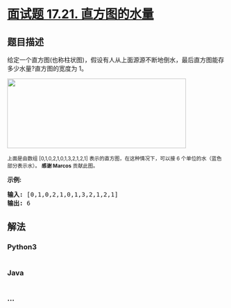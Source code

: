 # [面试题 17.21. 直方图的水量](https://leetcode-cn.com/problems/volume-of-histogram-lcci)

## 题目描述
<!-- 这里写题目描述 -->
<p>给定一个直方图(也称柱状图)，假设有人从上面源源不断地倒水，最后直方图能存多少水量?直方图的宽度为 1。</p>

<p><img src="https://assets.leetcode-cn.com/aliyun-lc-upload/uploads/2018/10/22/rainwatertrap.png" style="height: 161px; width: 412px;"></p>

<p><small>上面是由数组 [0,1,0,2,1,0,1,3,2,1,2,1] 表示的直方图，在这种情况下，可以接 6 个单位的水（蓝色部分表示水）。&nbsp;<strong>感谢 Marcos</strong> 贡献此图。</small></p>

<p><strong>示例:</strong></p>

<pre><strong>输入:</strong> [0,1,0,2,1,0,1,3,2,1,2,1]
<strong>输出:</strong> 6</pre>


## 解法
<!-- 这里可写通用的实现逻辑 -->


### Python3
<!-- 这里可写当前语言的特殊实现逻辑 -->

```python

```

### Java
<!-- 这里可写当前语言的特殊实现逻辑 -->

```java

```

### ...
```

```
